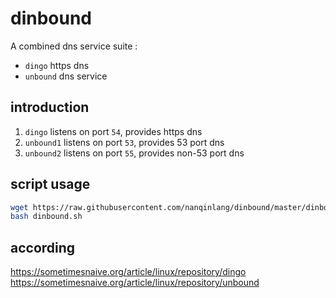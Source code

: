 # dinbound
A combined dns service suite :
- `dingo`   https dns
- `unbound` dns service

## introduction
1. `dingo`    listens on port `54`, provides https dns
2. `unbound1` listens on port `53`, provides 53 port dns
3. `unbound2` listens on port `55`, provides non-53 port dns

## script usage
```bash
wget https://raw.githubusercontent.com/nanqinlang/dinbound/master/dinbound.sh
bash dinbound.sh
```

## according
https://sometimesnaive.org/article/linux/repository/dingo  
https://sometimesnaive.org/article/linux/repository/unbound